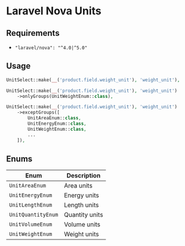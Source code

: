 # Laravel Nova Units


## Requirements

- `"laravel/nova": "^4.0|^5.0"`


## Usage

```php
UnitSelect::make(__('product.field.weight_unit'), 'weight_unit'),

UnitSelect::make(__('product.field.weight_unit'), 'weight_unit')
    ->onlyGroups(UnitWeightEnum::class),

UnitSelect::make(__('product.field.weight_unit'), 'weight_unit')
    ->exceptGroups([
        UnitAreaEnum::class,
        UnitEnergyEnum::class,
        UnitWeightEnum::class,
        ...
    ]),
```

## Enums

| Enum | Description |
| --- | --- |
| `UnitAreaEnum` | Area units |
| `UnitEnergyEnum` | Energy units |
| `UnitLengthEnum` | Length units |
| `UnitQuantityEnum` | Quantity units |
| `UnitVolumeEnum` | Volume units |
| `UnitWeightEnum` | Weight units |
